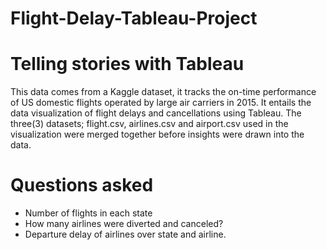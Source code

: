# Flight-Delay-Tableau-Project
# Telling stories with Tableau
This data comes from a Kaggle dataset, it tracks the on-time performance of US domestic flights operated by large air carriers in 2015.
It entails the data visualization of flight delays and cancellations using Tableau. 
The three(3) datasets; flight.csv, airlines.csv and airport.csv used in the visualization were merged together before insights were drawn into the data.
# Questions asked
* Number of flights in each state
* How many airlines were diverted and canceled?
* Departure delay of airlines over state and airline.

